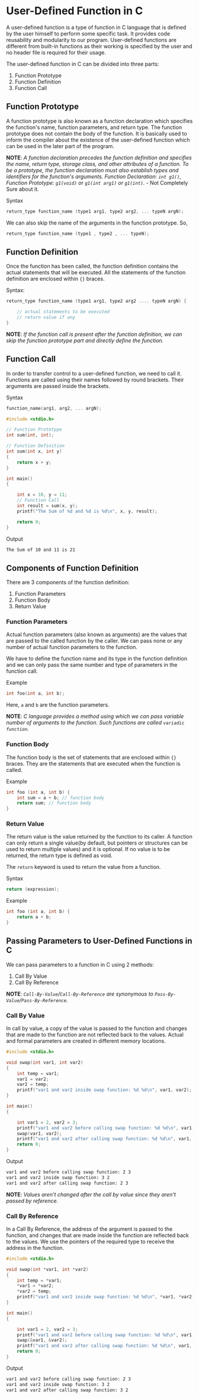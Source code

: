 # User-Defined Function in C

A user-defined function is a type of function in C language that is defined by the user himself to perform some specific task. It provides code reusability and modularity to our program. User-defined functions are different from built-in functions as their working is specified by the user and no header file is required for their usage.

The user-defined function in C can be divided into three parts:

1. Function Prototype
2. Function Definition
3. Function Call

## Function Prototype

A function prototype is also known as a function declaration which specifies the function's name, function parameters, and return type. The function prototype does not contain the body of the function.  It is basically used to inform the compiler about the existence of the user-defined function which can be used in the later part of the program.

**NOTE**: *A function declaration precedes the function definition and specifies the name, return type, storage class, and other attributes of a function. To be a prototype, the function declaration must also establish types and identifiers for the function's arguments. Function Declaration: `int g1()`, Function Prototype: `g1(void)` or `g1(int arg1)` or `g1(int)`.* - Not Completely Sure about it.

Syntax

```c
return_type function_name (type1 arg1, type2 arg2, ... typeN argN);
```

We can also skip the name of the arguments in the function prototype. So,

```c
return_type function_name (type1 , type2 , ... typeN);
```

## Function Definition

Once the function has been called, the function definition contains the actual statements that will be executed. All the statements of the function definition are enclosed within `{}` braces.

Syntax:

```c
return_type function_name (type1 arg1, type2 arg2 .... typeN argN) {

    // actual statements to be executed
    // return value if any
}
```

**NOTE**: *If the function call is present after the function definition, we can skip the function prototype part and directly define the function.*

## Function Call

In order to transfer control to a user-defined function, we need to call it. Functions are called using their names followed by round brackets. Their arguments are passed inside the brackets.

Syntax

```c
function_name(arg1, arg2, ... argN);
```

```c
#include <stdio.h>

// Function Prototype
int sum(int, int);

// Function Definition
int sum(int x, int y)
{
    return x + y;
}

int main()
{

    int x = 10, y = 11;
    // Function Call
    int result = sum(x, y);
    printf("The Sum of %d and %d is %d\n", x, y, result);

    return 0;
}
```

Output

```bash
The Sum of 10 and 11 is 21
```

## Components of Function Definition

There are 3 components of the function definition:

1. Function Parameters
2. Function Body
3. Return Value

### Function Parameters

Actual function parameters (also known as arguments) are the values that are passed to the called function by the caller. We can pass none or any number of actual function parameters to the function.

We have to define the function name and its type in the function definition and we can only pass the same number and type of parameters in the function call.

Example

```c
int foo(int a, int b);
```

Here, `a` and `b` are the function parameters.

**NOTE**: *C language provides a method using which we can pass variable number of arguments to the function. Such functions are called `variadic function`.*

### Function Body

The function body is the set of statements that are enclosed within `{}` braces. They are the statements that are executed when the function is called.

Example

```c
int foo (int a, int b) {
    int sum = a + b; // function body
    return sum; // function body
}
```

### Return Value

The return value is the value returned by the function to its caller. A function can only return a single value(by default, but pointers or structures can be used to return multiple values) and it is optional. If no value is to be returned, the return type is defined as void.

The `return` keyword is used to return the value from a function.

Syntax

```c
return (expression);
```

Example

```c
int foo (int a, int b) {
    return a + b;
}
```

## Passing Parameters to User-Defined Functions in C

We can pass parameters to a function in C using 2 methods:

1. Call By Value
2. Call By Reference

**NOTE**: *`Call-By-Value`/`Call-By-Reference` are synonymous to `Pass-By-Value`/`Pass-By-Reference`.*

### Call By Value

In call by value, a copy of the value is passed to the function and changes that are made to the function are not reflected back to the values. Actual and formal parameters are created in different memory locations.

```c
#include <stdio.h>

void swap(int var1, int var2)
{
    int temp = var1;
    var1 = var2;
    var2 = temp;
    printf("var1 and var2 inside swap function: %d %d\n", var1, var2);
}

int main()
{

    int var1 = 2, var2 = 3;
    printf("var1 and var2 before calling swap function: %d %d\n", var1, var2);
    swap(var1, var2);
    printf("var1 and var2 after calling swap function: %d %d\n", var1, var2);
    return 0;
}
```

Output

```bash
var1 and var2 before calling swap function: 2 3
var1 and var2 inside swap function: 3 2
var1 and var2 after calling swap function: 2 3
```

**NOTE**: *Values aren't changed after the call by value since they aren't passed by reference.*

### Call By Reference

In a Call By Reference, the address of the argument is passed to the function, and changes that are made inside the function are reflected back to the values. We use the pointers of the required type to receive the address in the function.

```c
#include <stdio.h>

void swap(int *var1, int *var2)
{
    int temp = *var1;
    *var1 = *var2;
    *var2 = temp;
    printf("var1 and var2 inside swap function: %d %d\n", *var1, *var2);
}

int main()
{

    int var1 = 2, var2 = 3;
    printf("var1 and var2 before calling swap function: %d %d\n", var1, var2);
    swap(&var1, &var2);
    printf("var1 and var2 after calling swap function: %d %d\n", var1, var2);
    return 0;
}
```

Output

```bash
var1 and var2 before calling swap function: 2 3
var1 and var2 inside swap function: 3 2
var1 and var2 after calling swap function: 3 2
```
